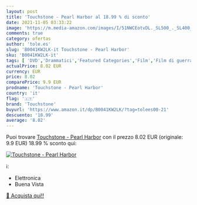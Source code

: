 ```yaml
---
layout: post
title: 'Touchstone - Pearl Harbor al 18.99 % di sconto'
date: 2021-11-05 03:33:22
image: 'https://m.media-amazon.com/images/I/51NWCEotvDL._SL500_._SL400_.jpg'
comments: true
category: ofertas
author: 'tole.es'
slug: 'B0041KW2LK-it Touchstone - Pearl Harbor'
sku: 'B0041KW2LK-it'
tags: [ 'DVD','Drammatici','Featured Categories','Film','Film di guerra','Film e TV','touchstone', ]
actualPrice: 8.02 EUR
currency: EUR
price: 8.02
comparePrice: 9.9 EUR
prodname: 'Touchstone - Pearl Harbor'
country: 'it'
flag: '🇮🇹'
brand: 'Touchstone'
buyurl: 'https://www.amazon.it/dp/B0041KW2LK/?tag=tolees00-21'
descuento: '18.99'
average: '8.02'
---
```


Puoi trovare [Touchstone - Pearl Harbor](https://www.amazon.it/dp/B0041KW2LK/?tag=tolees00-21) con il prezzo 8.02 EUR (originale: 9.9 EUR) 18.99 % sconto qui:

[![Touchstone - Pearl Harbor](https://m.media-amazon.com/images/I/51NWCEotvDL._SL500_._SL400_.jpg)](https://www.amazon.it/dp/B0041KW2LK/?tag=tolees00-21)

ℹ️:

- Elettronica
- Buena Vista

[🛒 Acquista qui!!](https://www.amazon.it/dp/B0041KW2LK/?tag=tolees00-21)
